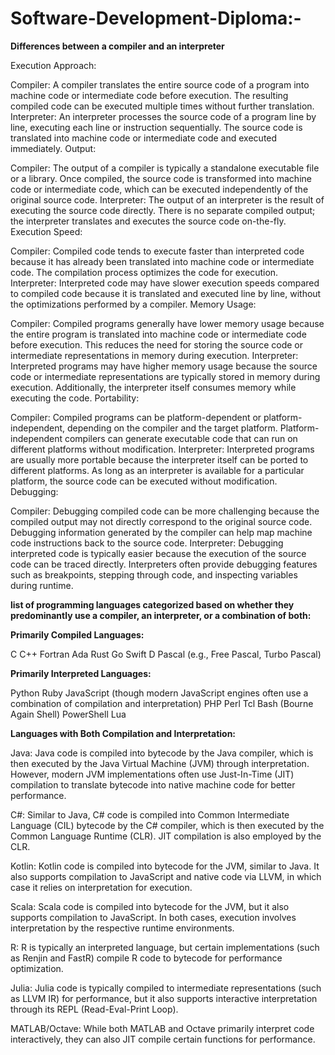 # Software-Development-Diploma:-

**Differences between a compiler and an interpreter**

Execution Approach:

Compiler: A compiler translates the entire source code of a program into machine code or intermediate code before execution. The resulting compiled code can be executed multiple times without further translation.
Interpreter: An interpreter processes the source code of a program line by line, executing each line or instruction sequentially. The source code is translated into machine code or intermediate code and executed immediately.
Output:

Compiler: The output of a compiler is typically a standalone executable file or a library. Once compiled, the source code is transformed into machine code or intermediate code, which can be executed independently of the original source code.
Interpreter: The output of an interpreter is the result of executing the source code directly. There is no separate compiled output; the interpreter translates and executes the source code on-the-fly.
Execution Speed:

Compiler: Compiled code tends to execute faster than interpreted code because it has already been translated into machine code or intermediate code. The compilation process optimizes the code for execution.
Interpreter: Interpreted code may have slower execution speeds compared to compiled code because it is translated and executed line by line, without the optimizations performed by a compiler.
Memory Usage:

Compiler: Compiled programs generally have lower memory usage because the entire program is translated into machine code or intermediate code before execution. This reduces the need for storing the source code or intermediate representations in memory during execution.
Interpreter: Interpreted programs may have higher memory usage because the source code or intermediate representations are typically stored in memory during execution. Additionally, the interpreter itself consumes memory while executing the code.
Portability:

Compiler: Compiled programs can be platform-dependent or platform-independent, depending on the compiler and the target platform. Platform-independent compilers can generate executable code that can run on different platforms without modification.
Interpreter: Interpreted programs are usually more portable because the interpreter itself can be ported to different platforms. As long as an interpreter is available for a particular platform, the source code can be executed without modification.
Debugging:

Compiler: Debugging compiled code can be more challenging because the compiled output may not directly correspond to the original source code. Debugging information generated by the compiler can help map machine code instructions back to the source code.
Interpreter: Debugging interpreted code is typically easier because the execution of the source code can be traced directly. Interpreters often provide debugging features such as breakpoints, stepping through code, and inspecting variables during runtime.

**list of programming languages categorized based on whether they predominantly use a compiler, an interpreter, or a combination of both:**

**Primarily Compiled Languages:**

C
C++
Fortran
Ada
Rust
Go
Swift
D
Pascal (e.g., Free Pascal, Turbo Pascal)

**Primarily Interpreted Languages:**

Python
Ruby
JavaScript (though modern JavaScript engines often use a combination of compilation and interpretation)
PHP
Perl
Tcl
Bash (Bourne Again Shell)
PowerShell
Lua

**Languages with Both Compilation and Interpretation:**

Java: Java code is compiled into bytecode by the Java compiler, which is then executed by the Java Virtual Machine (JVM) through interpretation. However, modern JVM implementations often use Just-In-Time (JIT) compilation to translate bytecode into native machine code for better performance.

C#: Similar to Java, C# code is compiled into Common Intermediate Language (CIL) bytecode by the C# compiler, which is then executed by the Common Language Runtime (CLR). JIT compilation is also employed by the CLR.

Kotlin: Kotlin code is compiled into bytecode for the JVM, similar to Java. It also supports compilation to JavaScript and native code via LLVM, in which case it relies on interpretation for execution.

Scala: Scala code is compiled into bytecode for the JVM, but it also supports compilation to JavaScript. In both cases, execution involves interpretation by the respective runtime environments.

R: R is typically an interpreted language, but certain implementations (such as Renjin and FastR) compile R code to bytecode for performance optimization.

Julia: Julia code is typically compiled to intermediate representations (such as LLVM IR) for performance, but it also supports interactive interpretation through its REPL (Read-Eval-Print Loop).

MATLAB/Octave: While both MATLAB and Octave primarily interpret code interactively, they can also JIT compile certain functions for performance.
